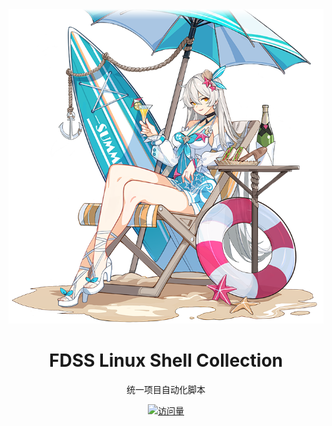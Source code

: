 <div align="center">

<a href="https://zh.moegirl.org.cn/琪亚娜·卡斯兰娜(崩坏3)">
  <picture>
    <source media="(prefers-color-scheme: dark)" srcset="Picture/琪亚娜·卡斯兰娜·空之律者·度假.png">
    <img alt="琪亚娜" src="Picture/琪亚娜·卡斯兰娜·空之律者·度假.png">
  </picture>
</a>



# FDSS Linux Shell Collection

统一项目自动化脚本

[![访问量](https://profile-counter.glitch.me/FantasticDreamStarrySky-FDSS-Linux-Shell-Collection/count.svg)](https://github.com/FantasticDreamStarrySky/FDSS-Linux-Shell-Collection)

</div>